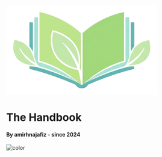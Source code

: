 <!-- _coverpage.md -->

<img src="../public/bg.png" width="400">

<h1 class="big-title"> The Handbook </h1>

<h4>By amirhnajafiz - since 2024 </h4>

<!-- background color -->

![color](#f1f1f1)
